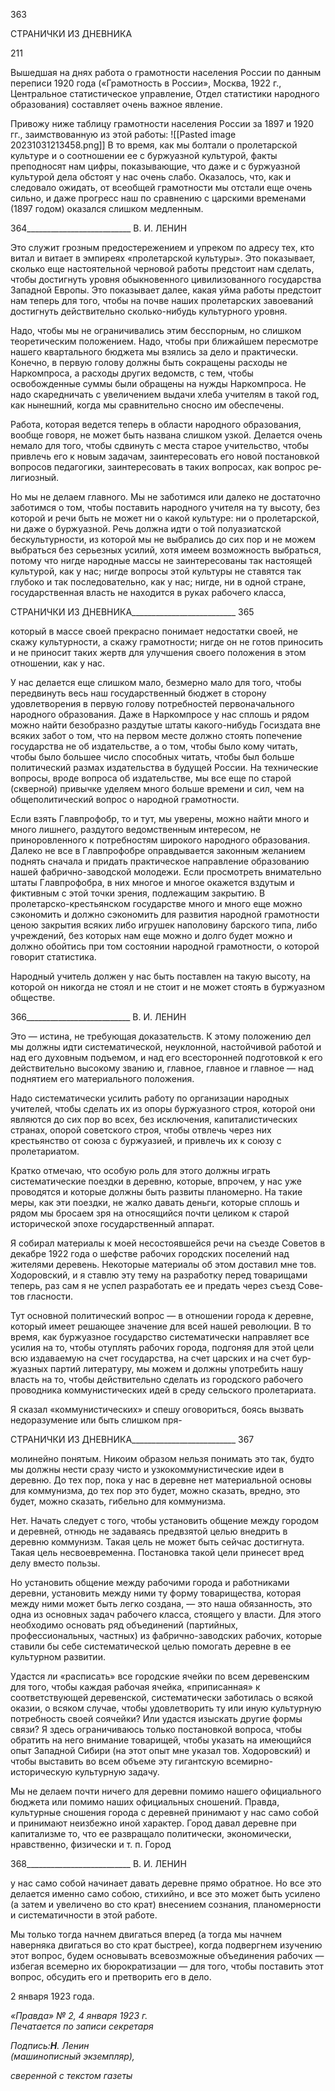 363

  

СТРАНИЧКИ ИЗ ДНЕВНИКА

  

211

  

Вышедшая на днях работа о грамотности населения России по данным переписи 1920 года («Грамотность в России», Москва, 1922 г., Центральное статистическое управление, Отдел статистики народного образования) составляет очень важное явле­ние.

Привожу ниже таблицу грамотности населения России за 1897 и 1920 гг., заимство­ванную из этой работы:
![[Pasted image 20231031213458.png]]
В то время, как мы болтали о пролетарской культуре и о соотношении ее с буржуаз­ной культурой, факты преподносят нам цифры, показывающие, что даже и с буржуаз­ной культурой дела обстоят у нас очень слабо. Оказалось, что, как и следовало ожи­дать, от всеобщей грамотности мы отстали еще очень сильно, и даже прогресс наш по сравнению с царскими временами (1897 годом) оказался слишком медленным.

  

364__________________________ В. И. ЛЕНИН

Это служит грозным предостережением и упреком по адресу тех, кто витал и витает в эмпиреях «пролетарской культуры». Это показывает, сколько еще настоятельной чер­новой работы предстоит нам сделать, чтобы достигнуть уровня обыкновенного цивили­зованного государства Западной Европы. Это показывает далее, какая уйма работы предстоит нам теперь для того, чтобы на почве наших пролетарских завоеваний дос­тигнуть действительно сколько-нибудь культурного уровня.

Надо, чтобы мы не ограничивались этим бесспорным, но слишком теоретическим положением. Надо, чтобы при ближайшем пересмотре нашего квартального бюджета мы взялись за дело и практически. Конечно, в первую голову должны быть сокращены расходы не Наркомпроса, а расходы других ведомств, с тем, чтобы освобожденные суммы были обращены на нужды Наркомпроса. Не надо скаредничать с увеличением выдачи хлеба учителям в такой год, как нынешний, когда мы сравнительно сносно им обеспечены.

Работа, которая ведется теперь в области народного образования, вообще говоря, не может быть названа слишком узкой. Делается очень немало для того, чтобы сдвинуть с места старое учительство, чтобы привлечь его к новым задачам, заинтересовать его но­вой постановкой вопросов педагогики, заинтересовать в таких вопросах, как вопрос ре­лигиозный.

Но мы не делаем главного. Мы не заботимся или далеко не достаточно заботимся о том, чтобы поставить народного учителя на ту высоту, без которой и речи быть не мо­жет ни о какой культуре: ни о пролетарской, ни даже о буржуазной. Речь должна идти о той полуазиатской бескультурности, из которой мы не выбрались до сих пор и не мо­жем выбраться без серьезных усилий, хотя имеем возможность выбраться, потому что нигде народные массы не заинтересованы так настоящей культурой, как у нас; нигде вопросы этой культуры не ставятся так глубоко и так последовательно, как у нас; ни­где, ни в одной стране, государственная власть не находится в руках рабочего класса,

  

СТРАНИЧКИ ИЗ ДНЕВНИКА__________________________ 365

который в массе своей прекрасно понимает недостатки своей, не скажу культурности, а скажу грамотности; нигде он не готов приносить и не приносит таких жертв для улуч­шения своего положения в этом отношении, как у нас.

У нас делается еще слишком мало, безмерно мало для того, чтобы передвинуть весь наш государственный бюджет в сторону удовлетворения в первую голову потребностей первоначального народного образования. Даже в Наркомпросе у нас сплошь и рядом можно найти безобразно раздутые штаты какого-нибудь Госиздата вне всяких забот о том, что на первом месте должно стоять попечение государства не об издательстве, а о том, чтобы было кому читать, чтобы было большее число способных читать, чтобы был больше политический размах издательства в будущей России. На технические вопросы, вроде вопроса об издательстве, мы все еще по старой (скверной) привычке уделяем много больше времени и сил, чем на общеполитический вопрос о народной грамотно­сти.

Если взять Главпрофобр, то и тут, мы уверены, можно найти много и много лишне­го, раздутого ведомственным интересом, не приноровленного к потребностям широко­го народного образования. Далеко не все в Главпрофобре оправдывается законным же­ланием поднять сначала и придать практическое направление образованию нашей фаб­рично-заводской молодежи. Если просмотреть внимательно штаты Главпрофобра, в них многое и многое окажется вздутым и фиктивным с этой точки зрения, подлежащим закрытию. В пролетарско-крестьянском государстве много и много еще можно сэконо­мить и должно сэкономить для развития народной грамотности ценою закрытия всяких либо игрушек наполовину барского типа, либо учреждений, без которых нам еще мож­но и долго будет можно и должно обойтись при том состоянии народной грамотности, о которой говорит статистика.

Народный учитель должен у нас быть поставлен на такую высоту, на которой он ни­когда не стоял и не стоит и не может стоять в буржуазном обществе.

  

366__________________________ В. И. ЛЕНИН

Это — истина, не требующая доказательств. К этому положению дел мы должны идти систематической, неуклонной, настойчивой работой и над его духовным подъемом, и над его всесторонней подготовкой к его действительно высокому званию и, главное, главное и главное — над поднятием его материального положения.

Надо систематически усилить работу по организации народных учителей, чтобы сделать их из опоры буржуазного строя, которой они являются до сих пор во всех, без исключения, капиталистических странах, опорой советского строя, чтобы отвлечь через них крестьянство от союза с буржуазией, и привлечь их к союзу с пролетариатом.

Кратко отмечаю, что особую роль для этого должны играть систематические поезд­ки в деревню, которые, впрочем, у нас уже проводятся и которые должны быть развиты планомерно. На такие меры, как эти поездки, не жалко давать деньги, которые сплошь и рядом мы бросаем зря на относящийся почти целиком к старой исторической эпохе государственный аппарат.

Я собирал материалы к моей несостоявшейся речи на съезде Советов в декабре 1922 года о шефстве рабочих городских поселений над жителями деревень. Некоторые ма­териалы об этом доставил мне тов. Ходоровский, и я ставлю эту тему на разработку пе­ред товарищами теперь, раз сам я не успел разработать ее и предать через съезд Сове­тов гласности.

Тут основной политический вопрос — в отношении города к деревне, который имеет решающее значение для всей нашей революции. В то время, как буржуазное государст­во систематически направляет все усилия на то, чтобы отуплять рабочих города, подго­няя для этой цели всю издаваемую на счет государства, на счет царских и на счет бур­жуазных партий литературу, мы можем и должны употребить нашу власть на то, чтобы действительно сделать из городского рабочего проводника коммунистических идей в среду сельского пролетариата.

Я сказал «коммунистических» и спешу оговориться, боясь вызвать недоразумение или быть слишком пря-

  

СТРАНИЧКИ ИЗ ДНЕВНИКА__________________________ 367

молинейно понятым. Никоим образом нельзя понимать это так, будто мы должны нести сразу чисто и узкокоммунистические идеи в деревню. До тех пор, пока у нас в деревне нет материальной основы для коммунизма, до тех пор это будет, можно сказать, вред­но, это будет, можно сказать, гибельно для коммунизма.

Нет. Начать следует с того, чтобы установить общение между городом и деревней, отнюдь не задаваясь предвзятой целью внедрить в деревню коммунизм. Такая цель не может быть сейчас достигнута. Такая цель несвоевременна. Постановка такой цели принесет вред делу вместо пользы.

Но установить общение между рабочими города и работниками деревни, установить между ними ту форму товарищества, которая между ними может быть легко создана, — это наша обязанность, это одна из основных задач рабочего класса, стоящего у вла­сти. Для этого необходимо основать ряд объединений (партийных, профессиональных, частных) из фабрично-заводских рабочих, которые ставили бы себе систематической целью помогать деревне в ее культурном развитии.

Удастся ли «расписать» все городские ячейки по всем деревенским для того, чтобы каждая рабочая ячейка, «приписанная» к соответствующей деревенской, систематиче­ски заботилась о всякой оказии, о всяком случае, чтобы удовлетворить ту или иную культурную потребность своей соячейки? Или удастся изыскать другие формы связи? Я здесь ограничиваюсь только постановкой вопроса, чтобы обратить на него внимание товарищей, чтобы указать на имеющийся опыт Западной Сибири (на этот опыт мне указал тов. Ходоровский) и чтобы выставить во всем объеме эту гигантскую всемирно-историческую культурную задачу.

Мы не делаем почти ничего для деревни помимо нашего официального бюджета или помимо наших официальных сношений. Правда, культурные сношения города с дерев­ней принимают у нас само собой и принимают неизбежно иной характер. Город давал деревне при капитализме то, что ее развращало политически, экономически, нравст­венно, физически и т. п. Город

  

368__________________________ В. И. ЛЕНИН

у нас само собой начинает давать деревне прямо обратное. Но все это делается именно само собою, стихийно, и все это может быть усилено (а затем и увеличено во сто крат) внесением сознания, планомерности и систематичности в этой работе.

Мы только тогда начнем двигаться вперед (а тогда мы начнем наверняка двигаться во сто крат быстрее), когда подвергнем изучению этот вопрос, будем основывать все­возможные объединения рабочих — избегая всемерно их бюрократизации — для того, чтобы поставить этот вопрос, обсудить его и претворить его в дело.

2 января 1923 года.

_«Правда» № 2, 4 января 1923 г.                                                    Печатается по записи секретаря_

_Подпись:__Η__. Ленин                                                                          (машинописный экземпляр),_

_сверенной с текстом газеты_